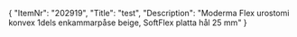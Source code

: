 {
  "ItemNr": "202919",
  "Title": "test",
  "Description": "Moderma Flex urostomi konvex 1dels enkammarpåse beige, SoftFlex platta hål 25 mm"
}